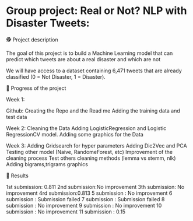 # Group project: Real or Not? NLP with Disaster Tweets: 

🕵️ Project description

The goal of this project is to build a Machine Learning model that can predict which tweets are about a real disaster and which are not

We will have access to a dataset containing 6,471 tweets that are already classified (0 = Not Disaster, 1 = Disaster).

🚀 Progress of the project

Week 1: 

Github: 
Creating the Repo and the Read me
Adding the training data and test data 

Week 2: 
Cleaning the Data 
Adding LogisticRegression and Logistic RegressionCV model. 
Adding some graphics for the Data

Week 3:
Adding Gridsearch for hyper parameters
Adding Dic2Vec and PCA 
Testing other model (Naive, RandomeForest, etc) 
Improvement of the cleaning process
Test others cleaning methods (lemma vs stemm, nlk)
Adding bigrams,trigrams graphics

🥇 Results

1st submission: 0.811
2nd submission:No improvement
3th submission: No improvement
4rd submission:0.813
5 submission : No improvement
6 submission : Submission failed
7 submission : Submission failed
8 submission : No improvement
9 submission : No improvement
10 submission : No improvement
11 submission : 0.15



